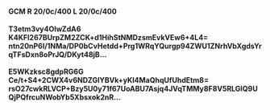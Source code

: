 #### GCM R 20/0c/400 L 20/0c/400
**T3etm3vy4OIwZdA6**<br/>**K4KFl267BUrpZM2ZCK+d1HihStNMDzsmEvkVEw6+4L4=**<br/>**ntn20nP6I/1NMa/DP0bCvHetdd+Prg1WRqYQurgp94ZWU1ZNrhVbXgdsYrqTFsDxn8oPrJQ/DKyt48jB...**<br/><br/>
**E5WKzksc8gdpRG6G**<br/>**Ce/t+S4+2CWX4v6NDZGlYBVk+yKl4MaQhqUfUhdEtm8=**<br/>**rsO27cwkRLVCP+Bzy5U0y71f67UoABU7Asjq4JVqTMMy8F8V5RLGlQ9UQjPQfrcuNWobYb5Xbsxok2nR...**